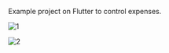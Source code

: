 Example project on Flutter to control expenses.

![1](https://user-images.githubusercontent.com/17622567/124818161-11d56c80-df41-11eb-9f49-7b2a1eb834aa.png)

![2](https://user-images.githubusercontent.com/17622567/124818186-18fc7a80-df41-11eb-8cec-38826bed6d4e.png)
